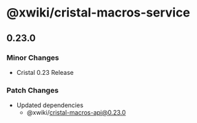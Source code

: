 # @xwiki/cristal-macros-service

## 0.23.0

### Minor Changes

- Cristal 0.23 Release

### Patch Changes

- Updated dependencies
  - @xwiki/cristal-macros-api@0.23.0
